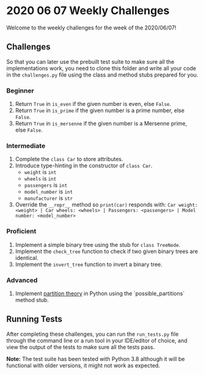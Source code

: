 # 2020 06 07 Weekly Challenges

Welcome to the weekly challenges for the week of the 2020/06/07!

## Challenges

So that you can later use the prebuilt test suite to make sure all the implementations work, you need to clone this folder and write all your code in the `challenges.py` file using the class and method stubs prepared for you.

### Beginner

1. Return `True` in `is_even` if the given number is even, else `False`.
2. Return `True` in `is_prime` if the given number is a prime number, else `False`.
3. Return `True` in `is_mersenne` if the given number is a Mersenne prime, else `False`.

### Intermediate

1. Complete the `class Car` to store attributes.
2. Introduce type-hinting in the constructor of `class Car`.
   - `weight` is `int`
   - `wheels` is `int`
   - `passengers` is `int`
   - `model_number` is `int`
   - `manufacturer` is `str`
3. Override the `__repr__` method so `print(car)` responds with:
   `Car weight: <weight> | Car wheels: <wheels> | Passengers: <passengers> | Model number: <model_number>`

### Proficient

1. Implement a simple binary tree using the stub for `class TreeNode`.
2. Implement the `check_tree` function to check if two given binary trees are identical.
3. Implement the `invert_tree` function to invert a binary tree.

### Advanced

1. Implement [partition theory](https://en.wikipedia.org/wiki/Partition_(number_theory)) in Python using the `possible_partitions` method stub.

## Running Tests

After completing these challenges, you can run the `run_tests.py` file through the command line or a run tool in your IDE/editor of choice, and view the output of the tests to make sure all the tests pass.

**Note:** The test suite has been tested with Python 3.8 although it will be functional with older versions, it might not work as expected.
